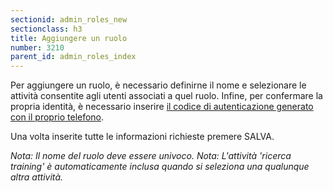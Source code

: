 ```yaml
---
sectionid: admin_roles_new
sectionclass: h3
title: Aggiungere un ruolo
number: 3210
parent_id: admin_roles_index
---
```

Per aggiungere un ruolo, è necessario definirne il nome e selezionare le attività consentite agli utenti associati a quel ruolo.
Infine, per confermare la propria identità, è necessario inserire <a href="https://inforlife.github.io/traininghub/#otp">il codice di autenticazione generato con il proprio telefono</a>.

Una volta inserite tutte le informazioni richieste premere SALVA.

_Nota:  Il nome del ruolo deve essere univoco._
_Nota:  L'attività 'ricerca training' è automaticamente inclusa quando si seleziona una qualunque altra attività._
